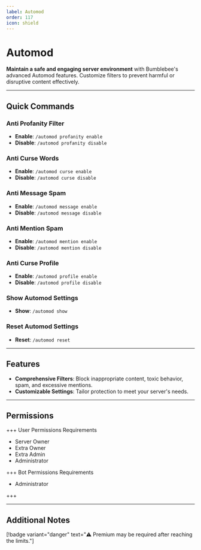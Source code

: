 ```yaml
---
label: Automod
order: 117
icon: shield
---
```


# Automod

**Maintain a safe and engaging server environment** with Bumblebee's advanced Automod features. Customize filters to prevent harmful or disruptive content effectively.

---

## Quick Commands

### Anti Profanity Filter

- **Enable**: `/automod profanity enable`
- **Disable**: `/automod profanity disable`

### Anti Curse Words

- **Enable**: `/automod curse enable`
- **Disable**: `/automod curse disable`

### Anti Message Spam

- **Enable**: `/automod message enable`
- **Disable**: `/automod message disable`

### Anti Mention Spam

- **Enable**: `/automod mention enable`
- **Disable**: `/automod mention disable`

### Anti Curse Profile

- **Enable**: `/automod profile enable`
- **Disable**: `/automod profile disable`

### Show Automod Settings

- **Show**: `/automod show`

### Reset Automod Settings

- **Reset**: `/automod reset`

---

## Features

- **Comprehensive Filters**: Block inappropriate content, toxic behavior, spam, and excessive mentions.
- **Customizable Settings**: Tailor protection to meet your server's needs.

---

## Permissions

+++ User Permissions Requirements

- Server Owner
- Extra Owner
- Extra Admin
- Administrator

+++ Bot Permissions Requirements

- Administrator

+++

---

## Additional Notes

[!badge variant="danger" text="⚠️ Premium may be required after reaching the limits."]
